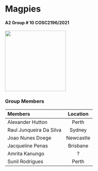 # Magpies
#### A2 Group # 10 COSC2196/2021

<img src="https://user-images.githubusercontent.com/90565495/136638204-4b9cf82d-fea8-40e6-bb77-e3928784a16d.png" width ="200" />

### Group Members

| Members                    |Location |
|:---------------------------|:-------:|
|Alexander Hutton            |Perth    |
|Raul Junqueira Da Silva     |Sydney|
|Joao Nunes Doege            |Newcastle|
|Jacqueline Penas            |Brisbane |
|Amrita Kanungo              |?        |
|Sunil Rodrigues             |Perth    |
